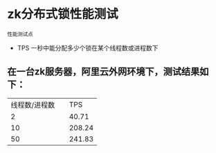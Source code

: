# zk分布式锁性能测试

	性能测试点
* TPS 一秒中能分配多少个锁在某个线程数或进程数下


在一台zk服务器，阿里云外网环境下，测试结果如下：
--------------------------------------------------
<table >
    <tr>
        <td>线程数/进程数 &nbsp;&nbsp;&nbsp  </td>
        <td>TPS</td>
    </tr>
    <tr>
        <td>2</td>
        <td>40.71</td>
    </tr>
    <tr>
        <td>10</td>
        <td>208.24</td>
    </tr>
    <tr>
        <td>50</td>
        <td>241.83</td>
    </tr>
</table>